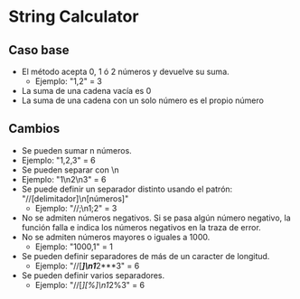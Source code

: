 # String Calculator

## Caso base

 - El método acepta 0, 1 ó 2 números y devuelve su suma.
 	- Ejemplo: "1,2" = 3
 - La suma de una cadena vacía es 0
 - La suma de una cadena con un solo número es el propio número

## Cambios

 - Se pueden sumar n números.
  - Ejemplo: "1,2,3" = 6
 - Se pueden separar con \n
  - Ejemplo: "1\n2\n3" = 6
 - Se puede definir un separador distinto usando el patrón: "//[delimitador]\n[números]"
 	- Ejemplo: "//;\n1;2" = 3
 - No se admiten números negativos. Si se pasa algún número negativo, la función falla e indica los números negativos en la traza de error.
 - No se admiten números mayores o iguales a 1000.
 	- Ejemplo: "1000,1" = 1
 - Se pueden definir separadores de más de un caracter de longitud.
 	- Ejemplo: "//[***]\n1***2***3" = 6
 - Se pueden definir varios separadores.
 	- Ejemplo: "//[*][%]\n1*2%3" = 6
